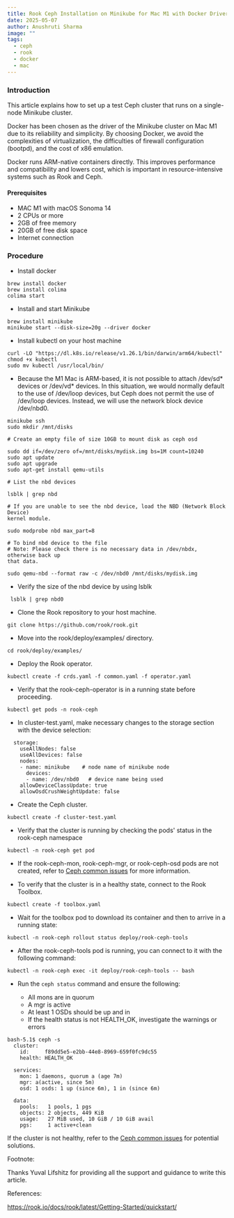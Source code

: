 ```yaml
---
title: Rook Ceph Installation on Minikube for Mac M1 with Docker Driver
date: 2025-05-07
author: Anushruti Sharma
image: ""
tags:
  - ceph
  - rook
  - docker
  - mac
---
```


### Introduction

This article explains how to set up a test Ceph cluster that runs on a
single-node Minikube cluster.

Docker has been chosen as the driver of the Minikube cluster on Mac M1 due to
its reliability and simplicity. By choosing Docker, we avoid the complexities
of virtualization, the difficulties of firewall configuration (bootpd), and the
cost of x86 emulation.

Docker runs ARM-native containers directly. This improves performance and
compatibility and lowers cost, which is important in resource-intensive systems
such as Rook and Ceph.

#### Prerequisites

- MAC M1 with macOS Sonoma 14
- 2 CPUs or more
- 2GB of free memory
- 20GB of free disk space
- Internet connection

### Procedure

- Install docker

```
brew install docker
brew install colima
colima start
```

- Install and start Minikube

```
brew install minikube
minikube start --disk-size=20g --driver docker
```

- Install kubectl on your host machine

```
curl -LO "https://dl.k8s.io/release/v1.26.1/bin/darwin/arm64/kubectl"
chmod +x kubectl
sudo mv kubectl /usr/local/bin/
```

- Because the M1 Mac is ARM-based, it is not possible to attach /dev/sd*
  devices or /dev/vd* devices. In this situation, we would normally default to
  the use of /dev/loop devices, but Ceph does not permit the use of /dev/loop
  devices. Instead, we will use the network block device /dev/nbd0.

```
minikube ssh
sudo mkdir /mnt/disks

# Create an empty file of size 10GB to mount disk as ceph osd

sudo dd if=/dev/zero of=/mnt/disks/mydisk.img bs=1M count=10240
sudo apt update
sudo apt upgrade
sudo apt-get install qemu-utils

# List the nbd devices

lsblk | grep nbd

# If you are unable to see the nbd device, load the NBD (Network Block Device)
kernel module.

sudo modprobe nbd max_part=8

# To bind nbd device to the file
# Note: Please check there is no necessary data in /dev/nbdx, otherwise back up
that data.

sudo qemu-nbd --format raw -c /dev/nbd0 /mnt/disks/mydisk.img
```

- Verify the size of the nbd device by using lsblk

```
 lsblk | grep nbd0
```

- Clone the Rook repository to your host machine.

```
git clone https://github.com/rook/rook.git
```

- Move into the rook/deploy/examples/ directory.

```
cd rook/deploy/examples/
```

- Deploy the Rook operator.

```
kubectl create -f crds.yaml -f common.yaml -f operator.yaml
```

- Verify that the rook-ceph-operator is in a running state before proceeding.

```
kubectl get pods -n rook-ceph
```

- In cluster-test.yaml, make necessary changes to the storage section with the
  device selection:

```
  storage:
    useAllNodes: false
    useAllDevices: false
    nodes:
    - name: minikube    # node name of minikube node
      devices:
      - name: /dev/nbd0   # device name being used
    allowDeviceClassUpdate: true
    allowOsdCrushWeightUpdate: false
```

- Create the Ceph cluster.

```
kubectl create -f cluster-test.yaml
```

- Verify that the cluster is running by checking the pods' status in the
  rook-ceph namespace

```
kubectl -n rook-ceph get pod
```

- If the rook-ceph-mon, rook-ceph-mgr, or rook-ceph-osd pods are not created,
  refer to [Ceph common
issues](https://rook.io/docs/rook/latest/Troubleshooting/ceph-common-issues/)
for more information.

- To verify that the cluster is in a healthy state, connect to the Rook
  Toolbox.

```
kubectl create -f toolbox.yaml
```

- Wait for the toolbox pod to download its container and then to arrive in a
  running state:

```
kubectl -n rook-ceph rollout status deploy/rook-ceph-tools
```

- After the rook-ceph-tools pod is running, you can connect to it with the
  following command:

```
kubectl -n rook-ceph exec -it deploy/rook-ceph-tools -- bash
```

- Run the `ceph status` command and ensure the following: 

  - All mons are in quorum
  - A mgr is active 
  - At least 1 OSDs should be up and in
  - If the health status is not HEALTH_OK, investigate the warnings or errors 

```
bash-5.1$ ceph -s
  cluster:
    id:     f89dd5e5-e2bb-44e8-8969-659f0fc9dc55
    health: HEALTH_OK

  services:
    mon: 1 daemons, quorum a (age 7m)
    mgr: a(active, since 5m)
    osd: 1 osds: 1 up (since 6m), 1 in (since 6m)

  data:
    pools:   1 pools, 1 pgs
    objects: 2 objects, 449 KiB
    usage:   27 MiB used, 10 GiB / 10 GiB avail
    pgs:     1 active+clean
```

If the cluster is not healthy, refer to the [Ceph common
issues](https://rook.io/docs/rook/latest/Troubleshooting/ceph-common-issues/)
for potential solutions.

Footnote:

Thanks Yuval Lifshitz for providing all the support and guidance to write this
article.

References:

https://rook.io/docs/rook/latest/Getting-Started/quickstart/
